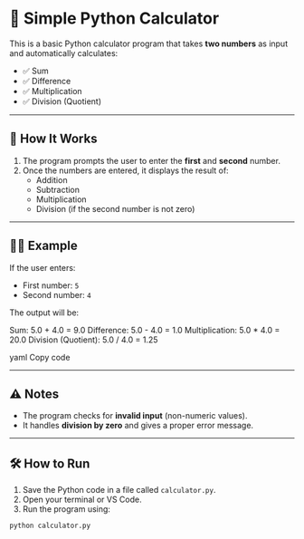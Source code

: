 # 🧮 Simple Python Calculator

This is a basic Python calculator program that takes **two numbers** as input and automatically calculates:

- ✅ Sum
- ✅ Difference
- ✅ Multiplication
- ✅ Division (Quotient)

---

## 🚀 How It Works

1. The program prompts the user to enter the **first** and **second** number.
2. Once the numbers are entered, it displays the result of:
   - Addition
   - Subtraction
   - Multiplication
   - Division (if the second number is not zero)

---

## 🧑‍💻 Example

If the user enters:
- First number: `5`
- Second number: `4`

The output will be:

Sum: 5.0 + 4.0 = 9.0
Difference: 5.0 - 4.0 = 1.0
Multiplication: 5.0 * 4.0 = 20.0
Division (Quotient): 5.0 / 4.0 = 1.25

yaml
Copy code

---

## ⚠️ Notes
- The program checks for **invalid input** (non-numeric values).
- It handles **division by zero** and gives a proper error message.

---

## 🛠️ How to Run

1. Save the Python code in a file called `calculator.py`.
2. Open your terminal or VS Code.
3. Run the program using:

```bash
python calculator.py
